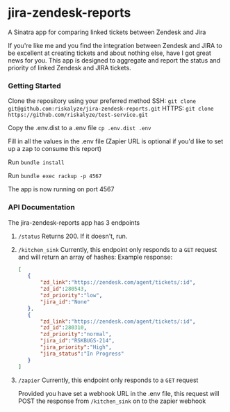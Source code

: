 # jira-zendesk-reports
A Sinatra app for comparing linked tickets between Zendesk and Jira

If you're like me and you find the integration between Zendesk and JIRA to be excellent at creating tickets and about nothing else, have I got great news for you.
This app is designed to aggregate and report the status and priority of linked Zendesk and JIRA tickets.

### Getting Started

Clone the repository using your preferred method
    SSH: ```git clone git@github.com:riskalyze/jira-zendesk-reports.git```
    HTTPS: ```git clone https://github.com/riskalyze/test-service.git```

Copy the .env.dist to a .env file
    `cp .env.dist .env`

Fill in all the values in the .env file (Zapier URL is optional if you'd like to set up a zap to consume this report)

Run `bundle install`

Run `bundle exec rackup -p 4567`

The app is now running on port 4567

### API Documentation
The jira-zendesk-reports app has 3 endpoints

1) `/status`
    Returns 200. If it doesn't, run.

2) `/kitchen_sink`
    Currently, this endpoint only responds to a `GET` request and will return an array of hashes:
    Example response:

     ```json
     [
        {
            "zd_link":"https://zendesk.com/agent/tickets/:id",
            "zd_id":280543,
            "zd_priority":"low",
            "jira_id":"None"
        },
        {
            "zd_link":"https://zendesk.com/agent/tickets/:id",
            "zd_id":280310,
            "zd_priority":"normal",
            "jira_id":"RSKBUGS-214",
            "jira_priority":"High",
            "jira_status":"In Progress"
        }
     ]
     ```

3) `/zapier`
    Currently, this endpoint only responds to a `GET` request

    Provided you have set a webhook URL in the .env file, this request will POST the response from `/kitchen_sink` on to the zapier webhook
